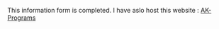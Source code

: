This information form is completed. I have aslo host this website : <a href="https://ak-information-form.netlify.app/" target="_blank">AK-Programs</a>
